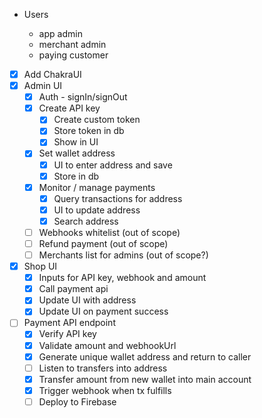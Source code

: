 - Users

  - app admin
  - merchant admin
  - paying customer

- [x] Add ChakraUI
- [x] Admin UI
  - [x] Auth - signIn/signOut
  - [x] Create API key
    - [x] Create custom token
    - [x] Store token in db
    - [x] Show in UI
  - [x] Set wallet address
    - [x] UI to enter address and save
    - [x] Store in db
  - [x] Monitor / manage payments
    - [x] Query transactions for address
    - [x] UI to update address
    - [x] Search address
  - [ ] Webhooks whitelist (out of scope)
  - [ ] Refund payment (out of scope)
  - [ ] Merchants list for admins (out of scope?)
- [x] Shop UI
  - [x] Inputs for API key, webhook and amount
  - [x] Call payment api
  - [x] Update UI with address
  - [x] Update UI on payment success
- [ ] Payment API endpoint
  - [x] Verify API key
  - [x] Validate amount and webhookUrl
  - [x] Generate unique wallet address and return to caller
  - [ ] Listen to transfers into address
  - [x] Transfer amount from new wallet into main account
  - [x] Trigger webhook when tx fulfills
  - [ ] Deploy to Firebase
